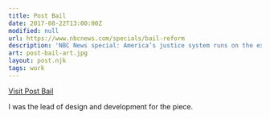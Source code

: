 ```yaml
---
title: Post Bail
date: 2017-08-22T13:00:00Z
modified: null
url: https://www.nbcnews.com/specials/bail-reform
description: 'NBC News special: America’s justice system runs on the exchange of money for freedom. Some say that’s unfair. But can data fix it?'
art: post-bail-art.jpg
layout: post.njk
tags: work
---
```


[Visit Post Bail]({{url}})

I was the lead of design and development for the piece.

